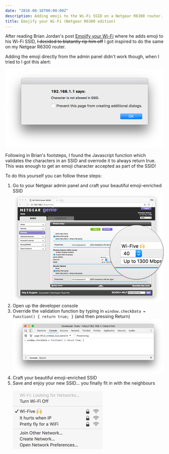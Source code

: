```yaml
---
date: "2016-08-16T00:00:00Z"
description: Adding emoji to the Wi-Fi SSID on a Netgear R6300 router.
title: Emojify your Wi-Fi (Netgear R6300 edition)
---
```


After reading Brian Jordan's post [Emojify your Wi-Fi](https://medium.com/@bcjordan/emojify-your-wi-fi-c01f4ac0b0ab#.w7pul5myi) where he adds emoji to his Wi-Fi SSID, <strike>I decided to blatantly rip him off</strike> I got inspired to do the same on my Netgear R6300 router.

Adding the emoji directly from the admin panel didn't work though, when I tried to I got this alert:

![Character not allowed alert dialog](not-allowed-alert.png)

Following in Brian's footsteps, I found the Javascript function which validates the characters in an SSID and overrode it to always return true. This was enough to get an emoji character accepted as part of the SSID!

To do this yourself you can follow these steps:

1. Go to your Netgear admin panel and craft your beautiful emoji-enriched SSID
![Wi-fi admin panel](admin-panel.png)
1. Open up the developer console
1. Override the validation function by typing in `window.checkData = function() { return true; }` (and then pressing Return)
![Dev console](dev-console.png)
1. Craft your beautiful emoji-enriched SSID
1. Save and enjoy your new SSID... you finally fit in with the neighbours
<br><br>
![New SSID updated](wifi-ssids.png)
